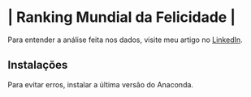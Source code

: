 <h1>| Ranking Mundial da Felicidade |</h1>

Para entender a análise feita nos dados, visite meu artigo no [LinkedIn](https://www.linkedin.com/pulse/ranking-mundial-da-felicidade-an%C3%A1lise-dos-dados-thiago-munich/).

<h2>Instalações</h2>
Para evitar erros, instalar a última versão do Anaconda.
